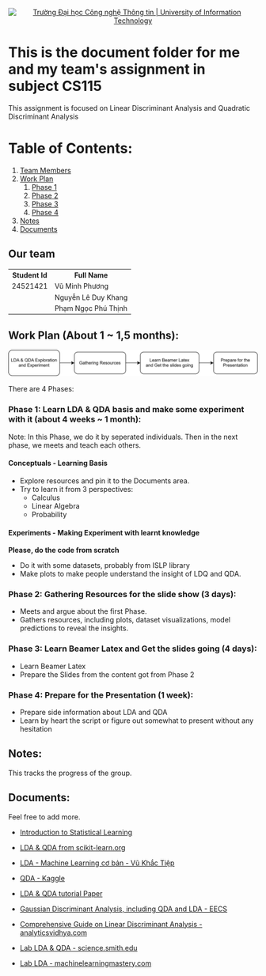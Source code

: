 <p align="center">
  <a href="https://www.uit.edu.vn/" title="Trường Đại học Công nghệ Thông tin" style="border: none;">
    <img src="https://i.imgur.com/WmMnSRt.png" alt="Trường Đại học Công nghệ Thông tin | University of Information Technology">
  </a>
</p>

# This is the document folder for me and my team's assignment in subject CS115
This assignment is focused on Linear Discriminant Analysis and Quadratic Discriminant Analysis

# Table of Contents:
1. [Team Members](#team-member)
2. [Work Plan](#work-plan)
    1. [Phase 1](#phase-one)
    2. [Phase 2](#phase-two)
    3. [Phase 3](#phase-three)
    4. [Phase 4](#phase-four)
3. [Notes](#notes)
4. [Documents](#documents)

## Our team <a id = "team-member"></a>

<div align="center">
    <table>
        <tr>
        <th>Student Id</th> 
        <th>Full Name</th> 
        </tr>
        <tr>
            <td>24521421</td>
            <td>Vũ Minh Phương</td>
        </tr>
        <tr>
            <td></td>
            <td>Nguyễn Lê Duy Khang</td>
        </tr>
        <tr>
            <td></td>
            <td>Phạm Ngọc Phú Thịnh</td>
        </tr>
    </table>
</div>

## Work Plan (About 1 ~ 1,5 months): <a id = "work-plan"></a>

![Work Plan Diagram](./images/CS115_Assignment_workPlan.drawio.svg)

There are 4 Phases:
### Phase 1: Learn LDA & QDA basis and make some experiment with it (about 4 weeks ~ 1 month): <a id = "phase-one"></a>
Note: In this Phase, we do it by seperated individuals. Then in the next phase, we meets and teach each others.

#### Conceptuals - Learning Basis <a id = "phase-one-conceptuals"></a>
- Explore resources and pin it to the Documents area.
- Try to learn it from 3 perspectives:
    - Calculus
    - Linear Algebra 
    - Probability

#### Experiments - Making Experiment with learnt knowledge <a id = "phase-one-experiment"></a>
**Please, do the code from scratch**

- Do it with some datasets, probably from ISLP library 
- Make plots to make people understand the insight of LDQ and QDA.

### Phase 2: Gathering Resources for the slide show (3 days): <a id = "phase-two"></a>

- Meets and argue about the first Phase.
- Gathers resources, including plots, dataset visualizations, model predictions to reveal the insights.

### Phase 3: Learn Beamer Latex and Get the slides going (4 days): <a id = "phase-three"></a>

- Learn Beamer Latex
- Prepare the Slides from the content got from Phase 2

### Phase 4: Prepare for the Presentation (1 week): <a id = "phase-four"></a>

- Prepare side information about LDA and QDA
- Learn by heart the script or figure out somewhat to present without any hesitation

## Notes: <a id = "notes"></a>
This tracks the progress of the group.

## Documents: <a id = "documents"></a>
Feel free to add more.

- [Introduction to Statistical Learning](./documents/An-Introduction-to-Statistical-Learning-with-Applications-in-Python.pdf)
- [LDA & QDA from scikit-learn.org](https://scikit-learn.org/stable/modules/lda_qda.html)
- [LDA - Machine Learning cơ bản - Vũ Khắc Tiệp](https://machinelearningcoban.com/2017/06/30/lda/)
- [QDA - Kaggle](https://www.kaggle.com/discussions/general/448328)
- [LDA & QDA tutorial Paper](https://arxiv.org/abs/1906.02590?utm_source=chatgpt.com)
- [Gaussian Discriminant Analysis, including QDA and LDA - EECS](https://people.eecs.berkeley.edu/~jrs/189/lec/07.pdf?utm_source=chatgpt.com)
- [Comprehensive Guide on Linear Discriminant Analysis - analyticsvidhya.com](https://www.analyticsvidhya.com/blog/2024/03/comprehensive-guide-on-linear-discriminant-analysis/?utm_source=chatgpt.com)

- [Lab LDA & QDA - science.smith.edu](https://www.science.smith.edu/~jcrouser/SDS293/labs/lab5-py.html?utm_source=chatgpt.com)
- [Lab LDA - machinelearningmastery.com](https://machinelearningmastery.com/linear-discriminant-analysis-with-python/?utm_source=chatgpt.com)